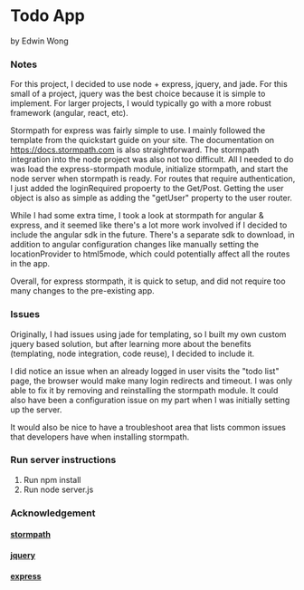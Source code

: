 # Todo App

by Edwin Wong


### Notes

For this project, I decided to use node + express, jquery, and jade.  For this small of a project, jquery was the best choice because it is simple to implement.  For larger projects, I would typically go with a more robust framework (angular, react, etc).

Stormpath for express was fairly simple to use. I mainly followed the template from the quickstart guide on your site.
The documentation on https://docs.stormpath.com is also straightforward.
The stormpath integration into the node project was also not too difficult. All I needed to do was load the express-stormpath module, initialize stormpath, and start the node server when stormpath is ready.  For routes that require authentication, I just added the loginRequired propoerty to the Get/Post.  Getting the user object is also as simple as adding the "getUser" property to the user router.

While I had some extra time, I took a look at stormpath for angular & express, and it seemed like there's a lot more work involved if I decided to include the angular sdk in the future.  There's a separate sdk to download, in addition to angular configuration changes like manually setting the locationProvider to html5mode, which could potentially affect all the routes in the app.

Overall, for express stormpath, it is quick to setup, and did not require too many changes to the pre-existing app.

### Issues

Originally, I had issues using jade for templating, so I built my own custom jquery based solution, but after learning more about the benefits (templating, node integration, code reuse), I decided to include it.  

I did notice an issue when an already logged in user visits the "todo list" page, the browser would make many login redirects and timeout.  I was only able to fix it by removing and reinstalling the stormpath module.  It could also have been a configuration issue on my part when I was initially setting up the server.

It would also be nice to have a troubleshoot area that lists common issues that developers have when installing stormpath.



### Run server instructions

1. Run npm install
2. Run node server.js


### Acknowledgement

#### [stormpath](https://api.stormpath.com/)
#### [jquery](https://github.com/jquery/jquery)
#### [express](https://github.com/expressjs/express)

